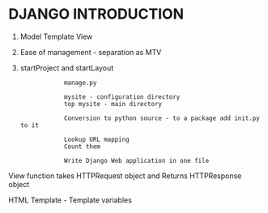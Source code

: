 # DJANGO INTRODUCTION

1. Model Template View

2. Ease of management - separation as MTV

3. startProject and startLayout

                   manage.py

                   mysite - configuration directory
                   top mysite - main directory

                   Conversion to python source - to a package add init.py to it

                   Lookup URL mapping
                   Count them

                   Write Django Web application in one file


View function takes HTTPRequest object
and Returns HTTPResponse object


HTML Template - Template variables
     
